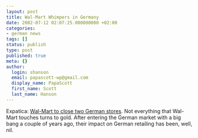 ```yaml
---
layout: post
title: Wal-Mart Whimpers in Germany
date: 2002-07-12 02:07:25.000000000 +02:00
categories:
- german news
tags: []
status: publish
type: post
published: true
meta: {}
author:
  login: shanson
  email: papascott-wp@gmail.com
  display_name: PapaScott
  first_name: Scott
  last_name: Hanson
---
```

<p>Expatica: <a href="http://www.expatica.com/germany.asp?pad=190,205,&amp;item_id=23903">Wal-Mart to close two German stores</a>.  Not everything that Wal-Mart touches turns to gold. After entering the German market with a big bang a couple of years ago, their impact on German retailing has been, well, nil.</p>
